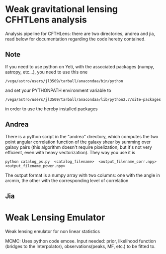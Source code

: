 Weak gravitational lensing CFHTLens analysis
=================

Analysis pipeline for CFTHLens: there are two directories, andrea and jia, read below for documentation regarding the code hereby contained. 


Note
----

If you need to use python on Yeti, with the associated packages (numpy, astropy, etc...), you need to use this one

    /vega/astro/users/jl3509/tarball/anacondaa/bin/python

and set your PYTHONPATH environment variable to

    /vega/astro/users/jl3509/tarball/anacondaa/lib/python2.7/site-packages

in order to use the hereby installed packages

Andrea
------

There is a python script in the "andrea" directory, which computes the two point angular correlation function of the galaxy shear by summing over galaxy pairs (this algorithm doesn't require pixelization, but it's not very efficient, even with heavy vectorization). They way you use it is 

    python catalog_ps.py  <catalog_filename>  <output_filename_corr.npy>  <output_filename_power.npy>

The output format is a numpy array with two columns: one with the angle in arcmin, the other with the corresponding level of correlation

Jia
---

Weak Lensing Emulator
===========

Weak lensing emulator for non linear statistics

MCMC:
Uses python code emcee. Input needed: prior, likelihood function (bridges to the Interpolator), observations(peaks, MF, etc.) to be fitted to.

